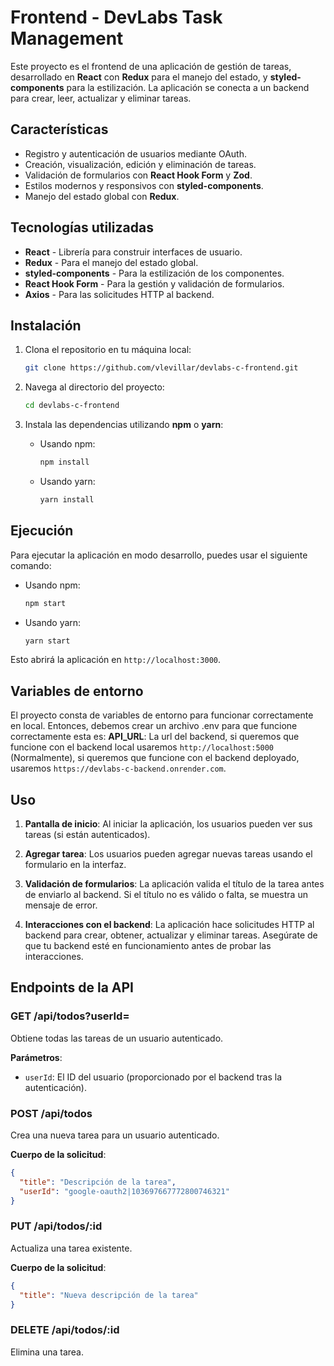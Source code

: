 # Frontend - DevLabs Task Management

Este proyecto es el frontend de una aplicación de gestión de tareas, desarrollado en **React** con **Redux** para el manejo del estado, y **styled-components** para la estilización. La aplicación se conecta a un backend para crear, leer, actualizar y eliminar tareas.

## Características

- Registro y autenticación de usuarios mediante OAuth.
- Creación, visualización, edición y eliminación de tareas.
- Validación de formularios con **React Hook Form** y **Zod**.
- Estilos modernos y responsivos con **styled-components**.
- Manejo del estado global con **Redux**.

## Tecnologías utilizadas

- **React** - Librería para construir interfaces de usuario.
- **Redux** - Para el manejo del estado global.
- **styled-components** - Para la estilización de los componentes.
- **React Hook Form** - Para la gestión y validación de formularios.
- **Axios** - Para las solicitudes HTTP al backend.

## Instalación

1. Clona el repositorio en tu máquina local:

   ```bash
   git clone https://github.com/vlevillar/devlabs-c-frontend.git
   ```

2. Navega al directorio del proyecto:

   ```bash
   cd devlabs-c-frontend
   ```

3. Instala las dependencias utilizando **npm** o **yarn**:

   - Usando npm:

     ```bash
     npm install
     ```

   - Usando yarn:

     ```bash
     yarn install
     ```

## Ejecución

Para ejecutar la aplicación en modo desarrollo, puedes usar el siguiente comando:

- Usando npm:

  ```bash
  npm start
  ```

- Usando yarn:

  ```bash
  yarn start
  ```

Esto abrirá la aplicación en `http://localhost:3000`.

## Variables de entorno
El proyecto consta de variables de entorno para funcionar correctamente en local. Entonces, debemos crear un archivo .env para que funcione correctamente esta es:
**API_URL**: La url del backend, si queremos que funcione con el backend local usaremos `http://localhost:5000` (Normalmente), si queremos que funcione con el backend deployado, usaremos `https://devlabs-c-backend.onrender.com`.

## Uso

1. **Pantalla de inicio**: Al iniciar la aplicación, los usuarios pueden ver sus tareas (si están autenticados). 
   
2. **Agregar tarea**: Los usuarios pueden agregar nuevas tareas usando el formulario en la interfaz.

3. **Validación de formularios**: La aplicación valida el título de la tarea antes de enviarlo al backend. Si el título no es válido o falta, se muestra un mensaje de error.

4. **Interacciones con el backend**: La aplicación hace solicitudes HTTP al backend para crear, obtener, actualizar y eliminar tareas. Asegúrate de que tu backend esté en funcionamiento antes de probar las interacciones.

## Endpoints de la API

### **GET /api/todos?userId=<userId>**

Obtiene todas las tareas de un usuario autenticado.

**Parámetros**:

- `userId`: El ID del usuario (proporcionado por el backend tras la autenticación).

### **POST /api/todos**

Crea una nueva tarea para un usuario autenticado.

**Cuerpo de la solicitud**:

```json
{
  "title": "Descripción de la tarea",
  "userId": "google-oauth2|103697667772800746321"
}
```

### **PUT /api/todos/:id**

Actualiza una tarea existente.

**Cuerpo de la solicitud**:

```json
{
  "title": "Nueva descripción de la tarea"
}
```

### **DELETE /api/todos/:id**

Elimina una tarea.

